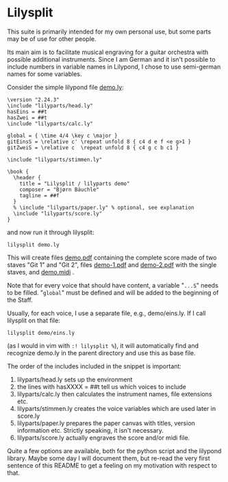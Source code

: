 # Lilysplit

This suite is primarily intended for my own personal use, but some parts
may be of use for other people.

Its main aim is to facilitate musical engraving for a guitar orchestra
with possible additional instruments. Since I am German and it isn't
possible to include numbers in variable names in Lilypond, I chose to
use semi-german names for some variables.

Consider the simple lilypond file [demo.ly](doc/demo/demo.ly):

```
\version "2.24.3"
\include "lilyparts/head.ly"
hasEins = ##t
hasZwei = ##t
\include "lilyparts/calc.ly"

global = { \time 4/4 \key c \major }
gitEinsS = \relative c' \repeat unfold 8 { c4 d e f <e g>1 }
gitZweiS = \relative c  \repeat unfold 8 { c4 g c b c1 }

\include "lilyparts/stimmen.ly"

\book {
  \header {
    title = "Lilysplit / lilyparts demo"
    composer = "Bjørn Bäuchle"
    tagline = ##f
  }
  % \include "lilyparts/paper.ly" % optional, see explanation
  \include "lilyparts/score.ly"
}
```

and now run it through lilysplit:

```
lilysplit demo.ly
```

This will create files [demo.pdf](doc/output/demo.pdf) containing the
complete score made of two staves "Git 1" and "Git 2", files
[demo-1.pdf](doc/output/demo-1.pdf) and
[demo-2.pdf](doc/output/demo-2.pdf) with the single staves, and
[demo.midi](doc/output/demo.midi) .

Note that for every voice that should have content, a variable
"``...S``" needs to be filled. "``global``" must be defined and will be
added to the beginning of the Staff.

Usually, for each voice, I use a separate file, e.g., demo/eins.ly. If I
call lilysplit on that file:

```
lilysplit demo/eins.ly
```

(as I would in vim with ``:! lilysplit %``), it will automatically find
and recognize demo.ly in the parent directory and use this as base file.

The order of the includes included in the snippet is important:

1. lilyparts/head.ly sets up the environment
2. the lines with hasXXXX = ##t tell us which voices to include
3. lilyparts/calc.ly then calculates the instrument names, file
   extensions etc.
4. lilyparts/stimmen.ly creates the voice variables which are used later
   in score.ly
5. lilyparts/paper.ly prepares the paper canvas with titles, version
   information etc. Strictly speaking, it isn't necessary.
6. lilyparts/score.ly actually engraves the score and/or midi file.

Quite a few options are available, both for the python script and the
lilypond library. Maybe some day I will document them, but re-read the
very first sentence of this README to get a feeling on my motivation
with respect to that.
